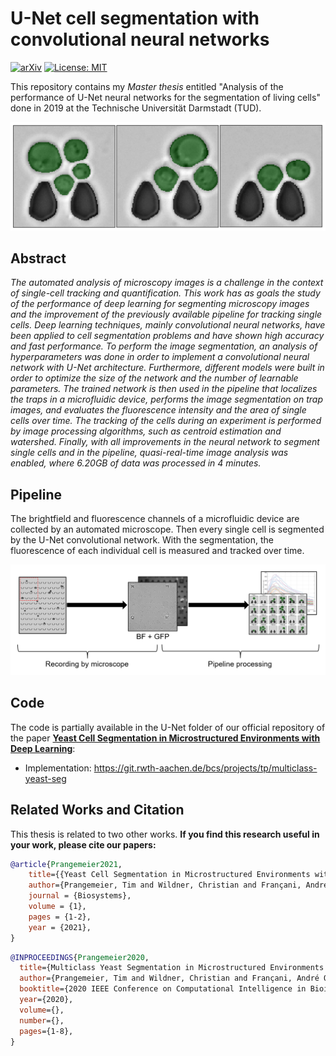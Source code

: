 # U-Net cell segmentation with convolutional neural networks

[![arXiv](https://img.shields.io/badge/cs.CV-arXiv%3A2011.09763-B31B1B.svg)]()
[![License: MIT](https://img.shields.io/badge/License-MIT-yellow.svg)](https://github.com/aofrancani/UNet-Cell-Segmentation/LICENSE)

This repository contains my *Master thesis* entitled "Analysis of the performance of U-Net neural networks for the segmentation of living cells" done in 2019 at the Technische Universität Darmstadt (TUD).

<img src="images/segmentation.png" alt="drawing" width="600"/>


## Abstract
*The automated analysis of microscopy images is a challenge in the context of single-cell tracking and quantification. This work has as goals the study of the performance of deep learning for segmenting microscopy images and the improvement of the previously available pipeline for tracking single cells. 
Deep learning techniques, mainly convolutional neural networks, have been applied to cell segmentation problems and have shown high accuracy and fast performance. 
To perform the image segmentation, an analysis of hyperparameters was done in order to implement a convolutional neural network with U-Net architecture. 
Furthermore, different models were built in order to optimize the size of the network and the number of learnable parameters. 
The trained network is then used in the pipeline that localizes the traps in a microfluidic device, performs the image segmentation on trap images, and evaluates the fluorescence intensity and the area of single cells over time. 
The tracking of the cells during an experiment is performed by image processing algorithms, such as centroid estimation and watershed. Finally, with all improvements in the neural network to segment single cells and in the pipeline, quasi-real-time image analysis was enabled, where 6.20GB of data was processed in 4 minutes.*


## Pipeline
The brightfield and fluorescence channels of a microfluidic device are collected by an automated microscope. Then every single cell is segmented by the U-Net convolutional network. With the segmentation, the fluorescence of each individual cell is measured and tracked over time. 

<img src="images/pipeline-processing.png" alt="drawing" width="900"/>


## Code
The code is partially available in the U-Net folder of our official repository of the paper [**Yeast Cell Segmentation in Microstructured Environments with Deep Learning**](https://doi.org/10.1016/j.biosystems.2021.104557):

- Implementation: https://git.rwth-aachen.de/bcs/projects/tp/multiclass-yeast-seg


## Related Works and Citation
This thesis is related to two other works. **If you find this research useful in your work, please cite our papers:**

```bibtex
@article{Prangemeier2021,
    title={{Yeast Cell Segmentation in Microstructured Environments with Deep Learning}},
    author={Prangemeier, Tim and Wildner, Christian and Françani, André O. and Reich, Christoph and Koeppl, Heinz},
    journal = {Biosystems},
    volume = {1},
    pages = {1-2},
    year = {2021},
}
```
```bibtex
@INPROCEEDINGS{Prangemeier2020,
  title={Multiclass Yeast Segmentation in Microstructured Environments with Deep Learning}, 
  author={Prangemeier, Tim and Wildner, Christian and Françani, André O. and Reich, Christoph and Koeppl, Heinz},
  booktitle={2020 IEEE Conference on Computational Intelligence in Bioinformatics and Computational Biology (CIBCB)}, 
  year={2020},
  volume={},
  number={},
  pages={1-8},
}
```
